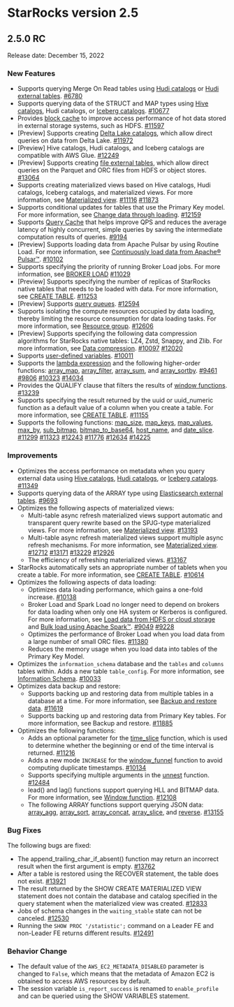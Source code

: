 # StarRocks version 2.5

## 2.5.0 RC

Release date: December 15, 2022

### New Features

- Supports querying Merge On Read tables using [Hudi catalogs](../data_source/catalog/hudi_catalog.md) or [Hudi external tables](../data_source/External_table.md#hudi-external-table). [#6780](https://github.com/StarRocks/starrocks/pull/6780)
- Supports querying data of the STRUCT and MAP types using [Hive catalogs](../data_source/catalog/hive_catalog.md), Hudi catalogs, or [Iceberg catalogs](../data_source/catalog/iceberg_catalog.md). [#10677](https://github.com/StarRocks/starrocks/issues/10677)
- Provides [block cache](../data_source/Block_cache.md) to improve access performance of hot data stored in external storage systems, such as HDFS. [#11597](https://github.com/StarRocks/starrocks/pull/11579)
- [Preview] Supports creating [Delta Lake catalogs](../data_source/catalog/deltalake_catalog.md), which allow direct queries on data from Delta Lake. [#11972](https://github.com/StarRocks/starrocks/issues/11972)
- [Preview] Hive catalogs, Hudi catalogs, and Iceberg catalogs are compatible with AWS Glue. [#12249](https://github.com/StarRocks/starrocks/issues/12249)
- [Preview] Supports creating [file external tables](../data_source/file_external_table.md), which allow direct queries on the Parquet and ORC files from HDFS or object stores. [#13064](https://github.com/StarRocks/starrocks/pull/13064)
- Supports creating materialized views based on Hive catalogs, Hudi catalogs, Iceberg catalogs, and materialized views. For more information, see [Materialized view](../using_starrocks/Materialized_view.md). [#11116](https://github.com/StarRocks/starrocks/issues/11116) [#11873](https://github.com/StarRocks/starrocks/pull/11873)
- Supports conditional updates for tables that use the Primary Key model. For more information, see [Change data through loading](../loading/Load_to_Primary_Key_tables.md). [#12159](https://github.com/StarRocks/starrocks/pull/12159)
- Supports [Query Cache](../using_starrocks/query_cache.md) that helps improve QPS and reduces the average latency of highly concurrent, simple queries by saving the intermediate computation results of queries. [#9194](https://github.com/StarRocks/starrocks/pull/9194)
- [Preview] Supports loading data from Apache Pulsar by using Routine Load. For more information, see [Continuously load data from Apache® Pulsar™](../loading/load_from_pulsar.md). [#10102](https://github.com/StarRocks/starrocks/pull/10102)
- Supports specifying the priority of running Broker Load jobs. For more information, see [BROKER LOAD](../sql-reference/sql-statements/data-manipulation/BROKER%20LOAD.md) [#11029](https://github.com/StarRocks/starrocks/pull/11029)
- [Preview] Supports specifying the number of replicas of StarRocks native tables that needs to be loaded with data. For more information, see [CREATE TABLE](../sql-reference/sql-statements/data-definition/CREATE%20TABLE.md). [#11253](https://github.com/StarRocks/starrocks/pull/11253)
- [Preview] Supports [query queues](../administration/query_queues.md). [#12594](https://github.com/StarRocks/starrocks/pull/12594)
- Supports isolating the compute resources occupied by data loading, thereby limiting the resource consumption for data loading tasks. For more information, see [Resource group](../administration/resource_group.md). [#12606](https://github.com/StarRocks/starrocks/pull/12606)
- [Preview] Supports specifying the following data compression algorithms for StarRocks native tables: LZ4, Zstd, Snappy, and Zlib. For more information, see [Data compression](../table_design/data_compression.md). [#10097](https://github.com/StarRocks/starrocks/pull/10097) [#12020](https://github.com/StarRocks/starrocks/pull/12020)
- Supports [user-defined variables](../reference/user_defined_variables.md). [#10011](https://github.com/StarRocks/starrocks/pull/10011)
- Supports the [lambda expression](../sql-reference/sql-functions/Lambda_expression.md) and the following higher-order functions: [array_map](../sql-reference/sql-functions/array-functions/array_map.md),  [array_filter](../sql-reference/sql-functions/array-functions/array_filter.md), [array_sum](../sql-reference/sql-functions/array-functions/array_sum.md), and [array_sortby](../sql-reference/sql-functions/array-functions/array_sortby.md). [#9461](https://github.com/StarRocks/starrocks/pull/9461) [#9806](https://github.com/StarRocks/starrocks/pull/9806) [#10323](https://github.com/StarRocks/starrocks/pull/10323) [#14034](https://github.com/StarRocks/starrocks/pull/14034)
- Provides the QUALIFY clause that filters the results of [window functions](../sql-reference/sql-functions/Window_function.md). [#13239](https://github.com/StarRocks/starrocks/pull/13239)
- Supports specifying the result returned by the uuid or uuid_numeric function as a default value of a column when you create a table. For more information, see [CREATE TABLE](../sql-reference/sql-statements/data-definition/CREATE%20TABLE.md). [#11155](https://github.com/StarRocks/starrocks/pull/11155)
- Supports the following functions: [map_size](../sql-reference/sql-functions/map-functions/map_size.md), [map_keys](../sql-reference/sql-functions/map-functions/map_keys.md), [map_values](../sql-reference/sql-functions/map-functions/map_values.md), [max_by](../sql-reference/sql-functions/aggregate-functions/max_by.md), [sub_bitmap](../sql-reference/sql-functions/bitmap-functions/sub_bitmap.md), [bitmap_to_base64](../sql-reference/sql-functions/bitmap-functions/bitmap_to_base64.md), [host_name](../sql-reference/sql-functions/utility-functions/host_name.md), and [date_slice](../sql-reference/sql-functions/date-time-functions/date_slice.md). [#11299](https://github.com/StarRocks/starrocks/pull/11299) [#11323](https://github.com/StarRocks/starrocks/pull/11323) [#12243](https://github.com/StarRocks/starrocks/pull/12243) [#11776](https://github.com/StarRocks/starrocks/pull/11776) [#12634](https://github.com/StarRocks/starrocks/pull/12634) [#14225](https://github.com/StarRocks/starrocks/pull/14225)

### Improvements

- Optimizes the access performance on metadata when you query external data using [Hive catalogs](../data_source/catalog/hive_catalog.md), [Hudi catalogs](../data_source/catalog/hudi_catalog.md), or [Iceberg catalogs](../data_source/catalog/iceberg_catalog.md). [#11349](https://github.com/StarRocks/starrocks/issues/11349)
- Supports querying data of the ARRAY type using [Elasticsearch external tables](../data_source/External_table.md#elasticsearch-external-table). [#9693](https://github.com/StarRocks/starrocks/pull/9693)
- Optimizes the following aspects of materialized views:
  - Multi-table async refresh materialized views support automatic and transparent query rewrite based on the SPJG-type materialized views. For more information, see [Materialized view](../using_starrocks/Materialized_view.md#about-async-refresh-mechanisms-for-materialized-views). [#13193](https://github.com/StarRocks/starrocks/issues/13193)
  - Multi-table async refresh materialized views support multiple async refresh mechanisms. For more information, see [Materialized view](../using_starrocks/Materialized_view.md#enable-query-rewrite-based-on-async-materialized-views). [#12712](https://github.com/StarRocks/starrocks/pull/12712) [#13171](https://github.com/StarRocks/starrocks/pull/13171) [#13229](https://github.com/StarRocks/starrocks/pull/13229) [#12926](https://github.com/StarRocks/starrocks/pull/12926)
  - The efficiency of refreshing materialized views. [#13167](https://github.com/StarRocks/starrocks/issues/13167)
- StarRocks automatically sets an appropriate number of tablets when you create a table. For more information, see [CREATE TABLE](../sql-reference/sql-statements/data-definition/CREATE%20TABLE.md). [#10614](https://github.com/StarRocks/starrocks/pull/10614)
- Optimizes the following aspects of data loading:
  - Optimizes data loading performance, which gains a one-fold increase.  [#10138](https://github.com/StarRocks/starrocks/pull/10138)
  - Broker Load and Spark Load no longer need to depend on brokers for data loading when only one HA system or Kerberos is configured. For more information, see [Load data from HDFS or cloud storage](../loading/BrokerLoad.md) and [Bulk load using Apache Spark™](../loading/SparkLoad.md). [#9049](https://github.com/starrocks/starrocks/pull/9049) [#9228](https://github.com/StarRocks/starrocks/pull/9228)
  - Optimizes the performance of Broker Load when you load data from a large number of small ORC files. [#11380](https://github.com/StarRocks/starrocks/pull/11380)
  - Reduces the memory usage when you load data into tables of the Primary Key Model.
- Optimizes the `information_schema` database and the `tables` and `columns` tables within. Adds a new table `table_config`. For more information, see [Information Schema](../administration/information_schema.md). [#10033](https://github.com/StarRocks/starrocks/pull/10033)
- Optimizes data backup and restore:
  - Supports backing up and restoring data from multiple tables in a database at a time. For more information, see [Backup and restore data](../administration/Backup_and_restore.md).  [#11619](https://github.com/StarRocks/starrocks/issues/11619)
  - Supports backing up and restoring data from Primary Key tables. For more information, see Backup and restore.  [#11885](https://github.com/StarRocks/starrocks/pull/11885)
- Optimizes the following functions:
  - Adds an optional parameter for the [time_slice](../sql-reference/sql-functions/date-time-functions/time_slice.md) function, which is used to determine whether the beginning or end of the time interval is returned. [#11216](https://github.com/StarRocks/starrocks/pull/11216)
  - Adds a new mode `INCREASE` for the [window_funnel](../sql-reference/sql-functions/aggregate-functions/window_funnel.md) function to avoid computing duplicate timestamps. [#10134](https://github.com/StarRocks/starrocks/pull/10134)
  - Supports specifying multiple arguments in the [unnest](../sql-reference/sql-functions/array-functions/unnest.md) function. [#12484](https://github.com/StarRocks/starrocks/pull/12484)
  - lead() and lag() functions support querying HLL and BITMAP data. For more information, see [Window function](../sql-reference/sql-functions/Window_function.md). [#12108](https://github.com/StarRocks/starrocks/pull/12108)
  - The following ARRAY functions support querying JSON data: [array_agg](../sql-reference/sql-functions/array-functions/array_agg.md), [array_sort](../sql-reference/sql-functions/array-functions/array_sort.md), [array_concat](../sql-reference/sql-functions/array-functions/array_concat.md), [array_slice](../sql-reference/sql-functions/array-functions/array_slice.md), and [reverse](../sql-reference/sql-functions/array-functions/reverse.md). [#13155](https://github.com/StarRocks/starrocks/pull/13155)

### Bug Fixes

The following bugs are fixed:

- The append_trailing_char_if_absent() function may return an incorrect result when the first argument is empty. [#13762](https://github.com/StarRocks/starrocks/pull/13762)
- After a table is restored using the RECOVER statement, the table does not exist. [#13921](https://github.com/StarRocks/starrocks/pull/13921)
- The result returned by the SHOW CREATE MATERIALIZED VIEW statement does not contain the database and catalog specified in the query statement when the materialized view was created. [#12833](https://github.com/StarRocks/starrocks/pull/12833)
- Jobs of schema changes in the `waiting_stable` state can not be canceled. [#12530](https://github.com/StarRocks/starrocks/pull/12530)
- Running the `SHOW PROC '/statistic';` command on a Leader FE and non-Leader FE returns different results. [#12491](https://github.com/StarRocks/starrocks/issues/12491)

### Behavior Change

- The default value of the `AWS_EC2_METADATA_DISABLED` parameter is changed to `False`, which means that the metadata of Amazon EC2 is obtained to access AWS resources by default.
- The session variable `is_report_success` is renamed to `enable_profile` and can be queried using the SHOW VARIABLES statement.
